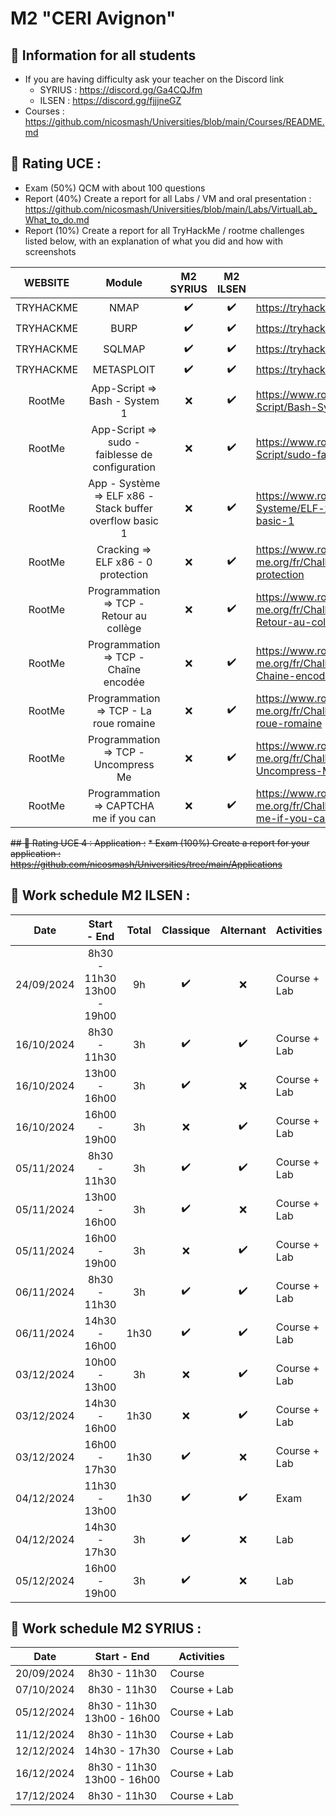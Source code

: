 # M2 "CERI Avignon"

## 📢 Information for all students

* If you are having difficulty ask your teacher on the Discord link
    * SYRIUS : https://discord.gg/Ga4CQJfm
    * ILSEN : https://discord.gg/fjjjneGZ
* Courses : https://github.com/nicosmash/Universities/blob/main/Courses/README.md

## 📢 Rating UCE : 
* Exam (50%) QCM with about 100 questions
* Report (40%) Create a report for all Labs / VM and oral presentation : https://github.com/nicosmash/Universities/blob/main/Labs/VirtualLab_What_to_do.md
* Report (10%) Create a report for all TryHackMe / rootme challenges listed below, with an explanation of what you did and how with screenshots

| WEBSITE | Module | M2 SYRIUS |  M2 ILSEN |  URL |
| :---: | :---: | :---: | :---: | ------------- |
| TRYHACKME | NMAP  | :heavy_check_mark: | :heavy_check_mark: | https://tryhackme.com/room/furthernmap |
| TRYHACKME | BURP  | :heavy_check_mark: | :heavy_check_mark: | https://tryhackme.com/room/burpsuitebasics |
| TRYHACKME | SQLMAP  | :heavy_check_mark: | :heavy_check_mark: | https://tryhackme.com/room/sqlmap |
| TRYHACKME | METASPLOIT  | :heavy_check_mark: | :heavy_check_mark: | https://tryhackme.com/room/metasploitintro |
| RootMe | App-Script => Bash - System 1  | :x: | :heavy_check_mark: | https://www.root-me.org/fr/Challenges/App-Script/Bash-System-1 |
| RootMe  | App-Script => sudo - faiblesse de configuration | :x: | :heavy_check_mark: | https://www.root-me.org/fr/Challenges/App-Script/sudo-faiblesse-de-configuration
| RootMe  | App - Système => ELF x86 - Stack buffer overflow basic 1 | :x: | :heavy_check_mark: | https://www.root-me.org/fr/Challenges/App-Systeme/ELF-x86-Stack-buffer-overflow-basic-1
| RootMe  | Cracking => ELF x86 - 0 protection | :x: | :heavy_check_mark: | https://www.root-me.org/fr/Challenges/Cracking/ELF-x86-0-protection
| RootMe  | Programmation => TCP - Retour au collège | :x: | :heavy_check_mark: | https://www.root-me.org/fr/Challenges/Programmation/TCP-Retour-au-college
| RootMe  | Programmation => TCP - Chaîne encodée | :x: | :heavy_check_mark: | https://www.root-me.org/fr/Challenges/Programmation/TCP-Chaine-encodee
| RootMe  | Programmation => TCP - La roue romaine | :x: | :heavy_check_mark: | https://www.root-me.org/fr/Challenges/Programmation/TCP-La-roue-romaine
| RootMe  | Programmation => TCP - Uncompress Me | :x: | :heavy_check_mark: | https://www.root-me.org/fr/Challenges/Programmation/TCP-Uncompress-Me
| RootMe  | Programmation => CAPTCHA me if you can | :x: | :heavy_check_mark: | https://www.root-me.org/fr/Challenges/Programmation/CAPTCHA-me-if-you-can

~~## 📢 Rating UCE 4 : Application :~~
~~* Exam (100%) Create a report for your application : https://github.com/nicosmash/Universities/tree/main/Applications~~

## 📢 Work schedule M2 ILSEN :
| Date  | Start - End | Total |  Classique |  Alternant |  Activities |
| :---: | :---------: | :---------: | :---------: | :---------: | ------------- |
| 24/09/2024  | 8h30 - 11h30 <br> 13h00 - 19h00 | 9h | :heavy_check_mark: | :x: | Course + Lab |
| 16/10/2024  | 8h30 - 11h30 | 3h | :heavy_check_mark: | :heavy_check_mark: | Course + Lab |
| 16/10/2024  | 13h00 - 16h00 | 3h | :heavy_check_mark: | :x: | Course + Lab |
| 16/10/2024  | 16h00 - 19h00 | 3h | :x: | :heavy_check_mark: | Course + Lab |
| 05/11/2024  | 8h30 - 11h30 | 3h | :heavy_check_mark: | :heavy_check_mark: | Course + Lab |
| 05/11/2024  | 13h00 - 16h00 | 3h | :heavy_check_mark: | :x: | Course + Lab |
| 05/11/2024  | 16h00 - 19h00 | 3h | :x: | :heavy_check_mark: | Course + Lab |
| 06/11/2024  | 8h30 - 11h30 | 3h | :heavy_check_mark: | :heavy_check_mark: | Course + Lab |
| 06/11/2024  | 14h30 - 16h00 | 1h30 | :heavy_check_mark: | :heavy_check_mark: | Course + Lab |
| 03/12/2024  | 10h00 - 13h00 | 3h | :x: | :heavy_check_mark: | Course + Lab |
| 03/12/2024  | 14h30 - 16h00 | 1h30 | :x: | :heavy_check_mark: | Course + Lab |
| 03/12/2024  | 16h00 - 17h30 | 1h30 | :heavy_check_mark: | :x: | Course + Lab |
| 04/12/2024  | 11h30 - 13h00 | 1h30 | :heavy_check_mark: | :heavy_check_mark: | Exam |
| 04/12/2024  | 14h30 - 17h30 | 3h | :heavy_check_mark: | :x: | Lab |
| 05/12/2024  | 16h00 - 19h00 | 3h | :heavy_check_mark: | :x: | Lab |

## 📢 Work schedule M2 SYRIUS :
| Date  | Start - End |  Activities |
| :---: | :---------: | ------------- |
| 20/09/2024  | 8h30 - 11h30 | Course |
| 07/10/2024  | 8h30 - 11h30 | Course + Lab |
| 05/12/2024  | 8h30 - 11h30 <br> 13h00 - 16h00 | Course + Lab |
| 11/12/2024  | 8h30 - 11h30 | Course + Lab |
| 12/12/2024  | 14h30 - 17h30 | Course + Lab |
| 16/12/2024  | 8h30 - 11h30 <br> 13h00 - 16h00 | Course + Lab |
| 17/12/2024  | 8h30 - 11h30 | Course + Lab |
